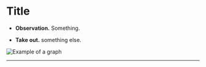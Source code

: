 

# Title

* **Observation.** Something.

* **Take out.** something else.

![Example of a graph](/Users/vlad.mehakovic/Code/repro/reports/output/figures/NAexample-1.png) 

***
